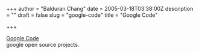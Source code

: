 +++
author = "Balduran Chang"
date = 2005-03-18T03:38:00Z
description = ""
draft = false
slug = "google-code"
title = "Google Code"

+++


[Google Code](http://code.google.com/)  
google open source projects.

